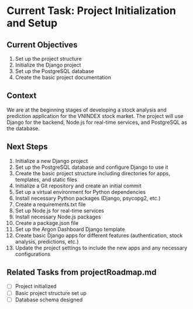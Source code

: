 # Current Task: Project Initialization and Setup

## Current Objectives
1. Set up the project structure
2. Initialize the Django project
3. Set up the PostgreSQL database
4. Create the basic project documentation

## Context
We are at the beginning stages of developing a stock analysis and prediction application for the VNINDEX stock market. The project will use Django for the backend, Node.js for real-time services, and PostgreSQL as the database.

## Next Steps
1. Initialize a new Django project
2. Set up the PostgreSQL database and configure Django to use it
3. Create the basic project structure including directories for apps, templates, and static files
4. Initialize a Git repository and create an initial commit
5. Set up a virtual environment for Python dependencies
6. Install necessary Python packages (Django, psycopg2, etc.)
7. Create a requirements.txt file
8. Set up Node.js for real-time services
9. Install necessary Node.js packages
10. Create a package.json file
11. Set up the Argon Dashboard Django template
12. Create basic Django apps for different features (authentication, stock analysis, predictions, etc.)
13. Update the project settings to include the new apps and any necessary configurations

## Related Tasks from projectRoadmap.md
- [ ] Project initialized
- [ ] Basic project structure set up
- [ ] Database schema designed